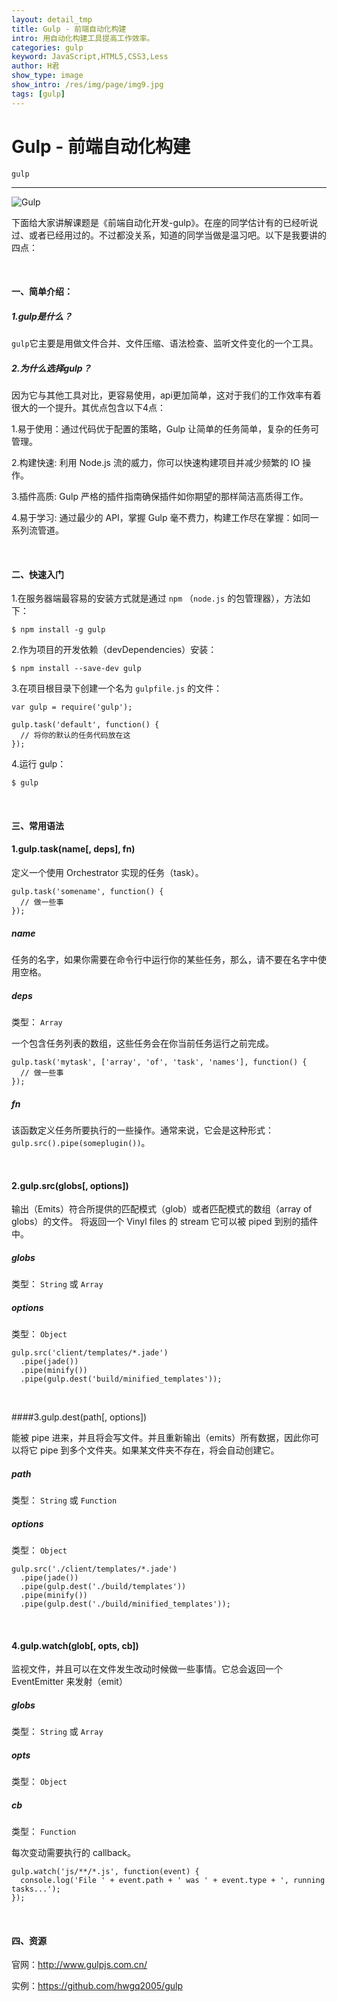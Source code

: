 ```yaml
---
layout: detail_tmp
title: Gulp - 前端自动化构建
intro: 用自动化构建工具提高工作效率。
categories: gulp
keyword: JavaScript,HTML5,CSS3,Less
author: H君
show_type: image
show_intro: /res/img/page/img9.jpg
tags: [gulp]
---
```



# Gulp - 前端自动化构建

`gulp`

--- 

![Gulp](../res/img/page/img9.jpg) 

下面给大家讲解课题是《前端自动化开发-gulp》。在座的同学估计有的已经听说过、或者已经用过的。不过都没关系，知道的同学当做是温习吧。以下是我要讲的四点：

<br />

#### 一、简单介绍：

##### 1.gulp是什么？

`gulp`它主要是用做文件合并、文件压缩、语法检查、监听文件变化的一个工具。

##### 2.为什么选择gulp？

因为它与其他工具对比，更容易使用，api更加简单，这对于我们的工作效率有着很大的一个提升。其优点包含以下4点：

1.易于使用：通过代码优于配置的策略，Gulp 让简单的任务简单，复杂的任务可管理。

2.构建快速: 利用 Node.js 流的威力，你可以快速构建项目并减少频繁的 IO 操作。

3.插件高质: Gulp 严格的插件指南确保插件如你期望的那样简洁高质得工作。

4.易于学习: 通过最少的 API，掌握 Gulp 毫不费力，构建工作尽在掌握：如同一系列流管道。


<br />

#### 二、快速入门

1.在服务器端最容易的安装方式就是通过 `npm` （`node.js` 的包管理器），方法如下：

	$ npm install -g gulp

2.作为项目的开发依赖（devDependencies）安装：

	$ npm install --save-dev gulp

3.在项目根目录下创建一个名为 `gulpfile.js` 的文件：
	
	var gulp = require('gulp');

	gulp.task('default', function() {
	  // 将你的默认的任务代码放在这
	});

4.运行 gulp：

	$ gulp

<br />

#### 三、常用语法　
	
#### 1.gulp.task(name[, deps], fn)

定义一个使用 Orchestrator 实现的任务（task）。
	
	gulp.task('somename', function() {
	  // 做一些事
	});

##### name
任务的名字，如果你需要在命令行中运行你的某些任务，那么，请不要在名字中使用空格。

##### deps

类型： `Array`

一个包含任务列表的数组，这些任务会在你当前任务运行之前完成。

	gulp.task('mytask', ['array', 'of', 'task', 'names'], function() {
	  // 做一些事
	});

##### fn

该函数定义任务所要执行的一些操作。通常来说，它会是这种形式：`gulp.src().pipe(someplugin())`。

<br />

#### 2.gulp.src(globs[, options])

输出（Emits）符合所提供的匹配模式（glob）或者匹配模式的数组（array of globs）的文件。 
将返回一个 Vinyl files 的 stream 它可以被 piped 到别的插件中。
	
##### globs

类型： `String` 或 `Array`

##### options

类型： `Object`

	gulp.src('client/templates/*.jade')
	  .pipe(jade())
	  .pipe(minify())
	  .pipe(gulp.dest('build/minified_templates'));

<br />

####3.gulp.dest(path[, options])

能被 pipe 进来，并且将会写文件。并且重新输出（emits）所有数据，因此你可以将它 pipe 到多个文件夹。如果某文件夹不存在，将会自动创建它。

##### path

类型： `String` 或 `Function`

##### options

类型： `Object`

	gulp.src('./client/templates/*.jade')
	  .pipe(jade())
	  .pipe(gulp.dest('./build/templates'))
	  .pipe(minify())
	  .pipe(gulp.dest('./build/minified_templates'));

<br />

#### 4.gulp.watch(glob[, opts, cb])


监视文件，并且可以在文件发生改动时候做一些事情。它总会返回一个 EventEmitter 来发射（emit）

##### globs

类型： `String` 或 `Array`

##### opts

类型： `Object`

##### cb

类型： `Function`

每次变动需要执行的 callback。

	gulp.watch('js/**/*.js', function(event) {
	  console.log('File ' + event.path + ' was ' + event.type + ', running tasks...');
	});

<br />

#### 四、资源

官网：http://www.gulpjs.com.cn/

实例：https://github.com/hwgq2005/gulp
